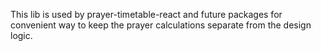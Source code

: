 This lib is used by prayer-timetable-react and future packages for convenient way to keep the prayer calculations separate from the design logic.